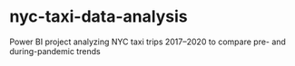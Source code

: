 # nyc-taxi-data-analysis
Power BI project analyzing NYC taxi trips 2017–2020 to compare pre- and during-pandemic trends
